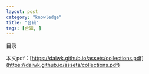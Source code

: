 ```yaml
---
layout: post
category: "knowledge"
title: "合辑"
tags: [合辑, ]
---
```


目录

本文pdf：[https://daiwk.github.io/assets/collections.pdf](https://daiwk.github.io/assets/collections.pdf)
